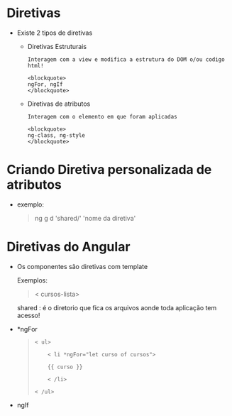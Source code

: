 
# Diretivas

- Existe 2 tipos de diretivas 

  - Diretivas Estruturais

        Interagem com a view e modifica a estrutura do DOM o/ou codigo html! 

        <blockquote>
        ngFor, ngIf
        </blockquote>

  - Diretivas de atributos

        Interagem com o elemento em que foram aplicadas

        <blockquote>
        ng-class, ng-style
        </blockquote>

# Criando Diretiva personalizada de atributos

-   exemplo: 

    <blockquote>
    ng g d 'shared/' 'nome da diretiva'
    </blockquote>

# Diretivas do Angular

-   Os componentes são diretivas com template

    Exemplos:
    <blockquote>
    < cursos-lista></ cursos-lista>
    </blockquote>

    shared : é o diretorio que fica os arquivos aonde toda aplicação tem acesso!

-   *ngFor

    <blockquote>

        < ul>

            < li *ngFor="let curso of cursos">

            {{ curso }}

            < /li>

        < /ul>
    
    </blockquote> 


- ngIf

    <!--TODO-->